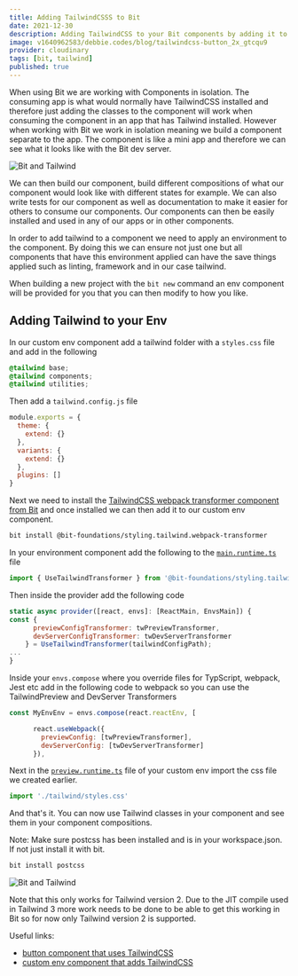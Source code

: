 ```yaml
---
title: Adding TailwindCSSS to Bit
date: 2021-12-30
description: Adding TailwindCSS to your Bit components by adding it to the env that is used by your components. This way the the component compositions will show the TailwindCSS classes.
image: v1640962583/debbie.codes/blog/tailwindcss-button_2x_gtcqu9
provider: cloudinary
tags: [bit, tailwind]
published: true
---
```


When using Bit we are working with Components in isolation. The consuming app is what would normally have TailwindCSS installed and therefore just adding the classes to the component will work when consuming the component in an app that has Tailwind installed. However when working with Bit we work in isolation meaning we build a component separate to the app. The component is like a mini app and therefore we can see what it looks like with the Bit dev server.

![Bit and Tailwind](https://res.cloudinary.com/debsobrien/image/upload/v1640961761/debbie.codes/blog/tailwindCSS-bit_eimfbh.png)

We can then build our component, build different compositions of what our component would look like with different states for example. We can also write tests for our component as well as documentation to make it easier for others to consume our components. Our components can then be easily installed and used in any of our apps or in other components.

In order to add tailwind to a component we need to apply an environment to the component. By doing this we can ensure not just one but all components that have this environment applied can have the save things applied such as linting, framework and in our case tailwind.

When building a new project with the `bit new` command an env component will be provided for you that you can then modify to how you like.

## Adding Tailwind to your Env

In our custom env component add a tailwind folder with a `styles.css` file and add in the following

```css
@tailwind base;
@tailwind components;
@tailwind utilities;
```

Then add a `tailwind.config.js` file

```jsx
module.exports = {
  theme: {
    extend: {}
  },
  variants: {
    extend: {}
  },
  plugins: []
}
```

Next we need to install the [TailwindCSS webpack transformer component from Bit](https://bit.dev/bit-foundations/styling/tailwind/webpack-transformer) and once installed we can then add it to our custom env component.

```bash
bit install @bit-foundations/styling.tailwind.webpack-transformer
```

In your environment component add the following to the [`main.runtime.ts`](https://bit.dev/learn-bit-react/base-ui/env/learn-bit-react/~code/learn-bit-react.main.runtime.ts) file

```jsx
import { UseTailwindTransformer } from '@bit-foundations/styling.tailwind.webpack-transformer'
```

Then inside the provider add the following code

```jsx
static async provider([react, envs]: [ReactMain, EnvsMain]) {
const {
      previewConfigTransformer: twPreviewTransformer,
      devServerConfigTransformer: twDevServerTransformer
    } = UseTailwindTransformer(tailwindConfigPath);
...
}
```

Inside your `envs.compose` where you override files for TypScript, webpack, Jest etc add in the following code to webpack so you can use the TailwindPreview and DevServer Transformers

```jsx
const MyEnvEnv = envs.compose(react.reactEnv, [

      react.useWebpack({
        previewConfig: [twPreviewTransformer],
        devServerConfig: [twDevServerTransformer]
      }),
```

Next in the [`preview.runtime.ts`](https://bit.dev/learn-bit-react/base-ui/env/learn-bit-react/~code/learn-bit-react.preview.runtime.ts) file of your custom env import the css file we created earlier.

```jsx
import './tailwind/styles.css'
```

And that's it. You can now use Tailwind classes in your component and see them in your component compositions.

Note: Make sure postcss has been installed and is in your workspace.json. If not just install it with bit.

```bash
bit install postcss
```

![Bit and Tailwind](https://res.cloudinary.com/debsobrien/image/upload/v1640961761/debbie.codes/blog/tailwindCSS-bit_eimfbh.png)

Note that this only works for Tailwind version 2. Due to the JIT compile used in Tailwind 3 more work needs to be done to be able to get this working in Bit so for now only Tailwind version 2 is supported.

Useful links:

- [button component that uses TailwindCSS](https://bit.dev/learn-bit-react/base-ui/ui/button)
- [custom env component that adds TailwindCSS](https://bit.dev/learn-bit-react/base-ui/env/learn-bit-react)
